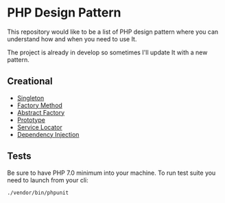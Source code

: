 # PHP Design Pattern

This repository would like to be a list of PHP design pattern where you can understand how and when you need to use It.

The project is already in develop so sometimes I'll update It with a new pattern.

## Creational

* [Singleton](https://github.com/AlessandroMinoccheri/php-design-pattern/blob/master/Creational/Singleton/Singleton.md) 
* [Factory Method](https://github.com/AlessandroMinoccheri/php-design-pattern/blob/master/Creational/FactoryMethod/FactoryMethod.md) 
* [Abstract Factory](https://github.com/AlessandroMinoccheri/php-design-pattern/blob/master/Creational/AbstractFactory/AbstractFactory.md) 
* [Prototype](https://github.com/AlessandroMinoccheri/php-design-pattern/blob/master/Creational/Prototype/Prototype.md) 
* [Service Locator](https://github.com/AlessandroMinoccheri/php-design-pattern/blob/master/Creational/ServiceLocator/ServiceLocator.md) 
* [Dependency Injection](https://github.com/AlessandroMinoccheri/php-design-pattern/blob/master/Creational/DependencyInjection/DependencyInjection.md) 
 
## Tests

Be sure to have PHP 7.0 minimum into your machine.
To run test suite you need to launch from your cli:

```
./vendor/bin/phpunit
```